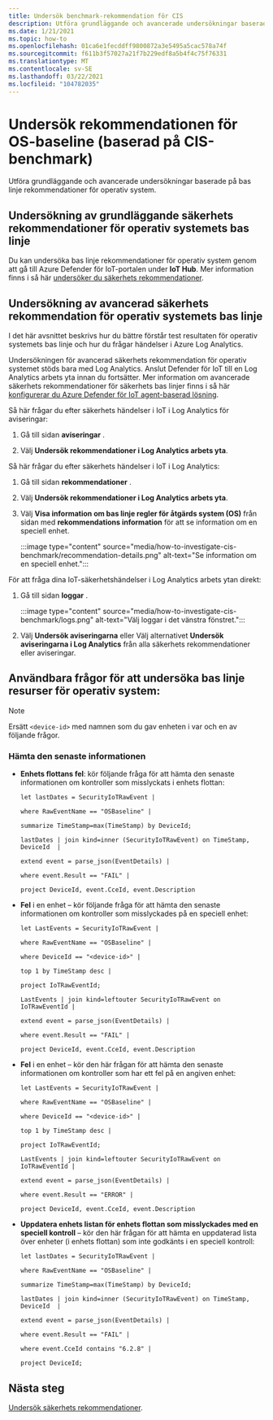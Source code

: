 ```yaml
---
title: Undersök benchmark-rekommendation för CIS
description: Utföra grundläggande och avancerade undersökningar baserade på bas linje rekommendationer för operativ system.
ms.date: 1/21/2021
ms.topic: how-to
ms.openlocfilehash: 01ca6e1fecddff9800872a3e5495a5cac578a74f
ms.sourcegitcommit: f611b3f57027a21f7b229edf8a5b4f4c75f76331
ms.translationtype: MT
ms.contentlocale: sv-SE
ms.lasthandoff: 03/22/2021
ms.locfileid: "104782035"
---
```

# <a name="investigate-os-baseline-based-on-cis-benchmark-recommendation"></a>Undersök rekommendationen för OS-baseline (baserad på CIS-benchmark) 

Utföra grundläggande och avancerade undersökningar baserade på bas linje rekommendationer för operativ system.

## <a name="basic-os-baseline-security-recommendation-investigation"></a>Undersökning av grundläggande säkerhets rekommendationer för operativ systemets bas linje  

Du kan undersöka bas linje rekommendationer för operativ system genom att gå till Azure Defender för IoT-portalen under **IoT Hub**. Mer information finns i så här [undersöker du säkerhets rekommendationer](quickstart-investigate-security-recommendations.md).

## <a name="advanced-os-baseline-security-recommendation-investigation"></a>Undersökning av avancerad säkerhets rekommendation för operativ systemets bas linje  

I det här avsnittet beskrivs hur du bättre förstår test resultaten för operativ systemets bas linje och hur du frågar händelser i Azure Log Analytics.  

Undersökningen för avancerad säkerhets rekommendation för operativ systemet stöds bara med Log Analytics. Anslut Defender för IoT till en Log Analytics arbets yta innan du fortsätter. Mer information om avancerade säkerhets rekommendationer för säkerhets bas linjer finns i så här [konfigurerar du Azure Defender för IoT agent-baserad lösning](how-to-configure-agent-based-solution.md).

Så här frågar du efter säkerhets händelser i IoT i Log Analytics för aviseringar:

1. Gå till sidan **aviseringar** .

1. Välj **Undersök rekommendationer i Log Analytics arbets yta**.

Så här frågar du efter säkerhets händelser i IoT i Log Analytics:

1. Gå till sidan **rekommendationer** .

1. Välj **Undersök rekommendationer i Log Analytics arbets yta**.

1. Välj **Visa information om bas linje regler för åtgärds system (OS)** från sidan med **rekommendations information** för att se information om en speciell enhet.

   :::image type="content" source="media/how-to-investigate-cis-benchmark/recommendation-details.png" alt-text="Se information om en speciell enhet."::: 

För att fråga dina IoT-säkerhetshändelser i Log Analytics arbets ytan direkt:

1. Gå till sidan **loggar** .

    :::image type="content" source="media/how-to-investigate-cis-benchmark/logs.png" alt-text="Välj loggar i det vänstra fönstret.":::

1. Välj **Undersök aviseringarna** eller Välj alternativet **Undersök aviseringarna i Log Analytics** från alla säkerhets rekommendationer eller aviseringar.   

## <a name="useful-queries-to-investigate-the-os-baseline-resources"></a>Användbara frågor för att undersöka bas linje resurser för operativ system: 

> [!Note]
> Ersätt `<device-id>` med namnen som du gav enheten i var och en av följande frågor. 


### <a name="retrieve-the-latest-information"></a>Hämta den senaste informationen

- **Enhets flottans fel**: kör följande fråga för att hämta den senaste informationen om kontroller som misslyckats i enhets flottan: 

    ```azurecli
    let lastDates = SecurityIoTRawEvent | 
    
    where RawEventName == "OSBaseline" | 
    
    summarize TimeStamp=max(TimeStamp) by DeviceId; 
    
    lastDates | join kind=inner (SecurityIoTRawEvent) on TimeStamp, DeviceId  | 
    
    extend event = parse_json(EventDetails) | 
    
    where event.Result == "FAIL" | 
    
    project DeviceId, event.CceId, event.Description 
    ```
 
- **Fel** i en enhet – kör följande fråga för att hämta den senaste informationen om kontroller som misslyckades på en speciell enhet:  

    ```azurecli
    let LastEvents = SecurityIoTRawEvent | 
    
    where RawEventName == "OSBaseline" | 
    
    where DeviceId == "<device-id>" | 
    
    top 1 by TimeStamp desc | 
    
    project IoTRawEventId; 
    
    LastEvents | join kind=leftouter SecurityIoTRawEvent on IoTRawEventId | 
    
    extend event = parse_json(EventDetails) | 
    
    where event.Result == "FAIL" | 
    
    project DeviceId, event.CceId, event.Description 
    ```

- **Fel** i en enhet – kör den här frågan för att hämta den senaste informationen om kontroller som har ett fel på en angiven enhet: 

    ```azurecli
    let LastEvents = SecurityIoTRawEvent | 
    
    where RawEventName == "OSBaseline" | 
    
    where DeviceId == "<device-id>" | 
    
    top 1 by TimeStamp desc | 
    
    project IoTRawEventId; 
    
    LastEvents | join kind=leftouter SecurityIoTRawEvent on IoTRawEventId | 
    
    extend event = parse_json(EventDetails) | 
    
    where event.Result == "ERROR" | 
    
    project DeviceId, event.CceId, event.Description 
    ```
 
- **Uppdatera enhets listan för enhets flottan som misslyckades med en speciell kontroll** – kör den här frågan för att hämta en uppdaterad lista över enheter (i enhets flottan) som inte godkänts i en speciell kontroll:  
 
    ```azurecli
    let lastDates = SecurityIoTRawEvent | 
    
    where RawEventName == "OSBaseline" | 
    
    summarize TimeStamp=max(TimeStamp) by DeviceId; 
    
    lastDates | join kind=inner (SecurityIoTRawEvent) on TimeStamp, DeviceId  | 
    
    extend event = parse_json(EventDetails) | 
    
    where event.Result == "FAIL" | 
    
    where event.CceId contains "6.2.8" | 
    
    project DeviceId; 
    ```
 
## <a name="next-steps"></a>Nästa steg

[Undersök säkerhets rekommendationer](quickstart-investigate-security-recommendations.md).
 